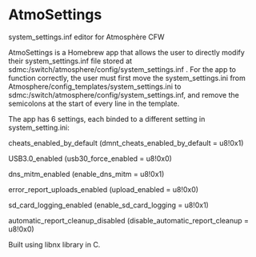 # AtmoSettings
system_settings.inf editor for Atmosphère CFW

AtmoSettings is a Homebrew app that allows the user to directly modify their system_settings.inf file stored at sdmc:/switch/atmosphere/config/system_settings.inf .
For the app to function correctly, the user must first move the system_settings.ini from Atmosphere/config_templates/system_settings.ini to sdmc:/switch/atmosphere/config/system_settings.inf, and remove the semicolons at the start of every line in the template.


The app has 6 settings, each binded to a different setting in system_setting.ini:


cheats_enabled_by_default (dmnt_cheats_enabled_by_default = u8!0x1)

USB3.0_enabled (usb30_force_enabled = u8!0x0)

dns_mitm_enabled (enable_dns_mitm = u8!0x1)

error_report_uploads_enabled (upload_enabled = u8!0x0)

sd_card_logging_enabled (enable_sd_card_logging = u8!0x1)

automatic_report_cleanup_disabled (disable_automatic_report_cleanup = u8!0x0)


Built using libnx library in C.
